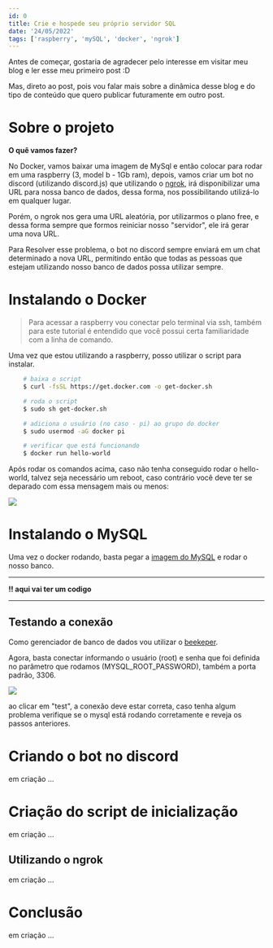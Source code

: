 ```yaml
---
id: 0
title: Crie e hospede seu próprio servidor SQL
date: '24/05/2022'
tags: ['raspberry', 'mySQL', 'docker', 'ngrok']
---
```


Antes de começar, gostaria de agradecer pelo interesse em visitar meu blog e ler esse meu primeiro post :D

Mas, direto ao post, pois vou falar mais sobre a dinâmica desse blog e do tipo de conteúdo que quero publicar futuramente em outro post.

# Sobre o projeto
**O quê vamos fazer?**

No Docker, vamos baixar uma imagem de MySql e então colocar para rodar em uma raspberry (3, model b - 1Gb ram), depois, vamos criar um bot no discord (utilizando discord.js) que utilizando o [ngrok](https://ngrok.com/), irá disponibilizar uma URL para nossa banco de dados, dessa forma, nos possibilitando utilizá-lo em qualquer lugar.

Porém, o ngrok nos gera uma URL aleatória, por utilizarmos o plano free, e dessa forma sempre que formos reiniciar nosso "servidor", ele irá gerar uma nova URL.

Para Resolver esse problema, o bot no discord sempre enviará em um chat determinado a nova URL, permitindo então que todas as pessoas que estejam utilizando nosso banco de dados possa utilizar sempre.

# Instalando o Docker

> Para acessar a raspberry vou conectar pelo terminal via ssh, também para este tutorial é entendido que você possui certa familiaridade com a linha de comando.

Uma vez que estou utilizando a raspberry, posso utilizar o script para instalar.

```bash
	# baixa o script
	$ curl -fsSL https://get.docker.com -o get-docker.sh

	# roda o script
	$ sudo sh get-docker.sh

	# adiciona o usuário (no caso - pi) ao grupo do docker
	$ sudo usermod -aG docker pi

	# verificar que está funcionando
	$ docker run hello-world
```

Após rodar os comandos acima, caso não tenha conseguido rodar o hello-world, talvez seja necessário um reboot, caso contrário você deve ter se deparado com essa mensagem mais ou menos:

![](/posts/server-sql/docker-hello.png)

# Instalando o MySQL
Uma vez o docker rodando, basta pegar a [imagem do MySQL](https://hub.docker.com/_/mysql) e rodar o nosso banco.
<!--
```bash
	$ docker run --rm --name mysql-teste -e MYSQL_ROOT_PASSWORD=123456 -d mysql:latest

	# esse é para processadores arm, que é o caso da rasp
	$ docker run --rm --name mysql-teste -e MYSQL_ROOT_PASSWORD=secret-key -p 3306:3306 -d arm64v8/mysql:oracle
``` -->

---
 **!! aqui vai ter um codigo**

---

## Testando a conexão
Como gerenciador de banco de dados vou utilizar o [beekeper](https://www.beekeeperstudio.io/).

Agora, basta conectar informando o usuário (root) e senha que foi definida no parâmetro que rodamos (MYSQL_ROOT_PASSWORD), também a porta padrão, 3306.

![](/posts/server-sql/db-connection.png)

ao clicar em "test", a conexão deve estar correta, caso tenha algum problema verifique se o mysql está rodando corretamente e reveja os passos anteriores.

# Criando o bot no discord
em criação ...

# Criação do script de inicialização
em criação ...

## Utilizando o ngrok
em criação ...

# Conclusão
em criação ...
